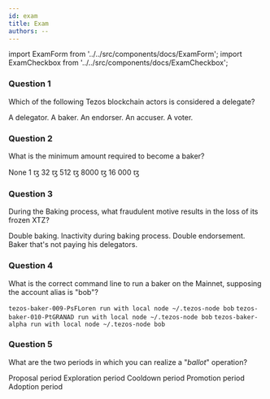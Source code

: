 ```yaml
---
id: exam
title: Exam
authors: --
---
```


import ExamForm from '../../src/components/docs/ExamForm';
import ExamCheckbox from '../../src/components/docs/ExamCheckbox';

<ExamForm moduleName="Deploy Bakers">

### Question 1

Which of the following Tezos blockchain actors is considered a delegate?

<ExamCheckbox name="00" isCorrect="false">A delegator.</ExamCheckbox>
<ExamCheckbox name="01" isCorrect="true">A baker.</ExamCheckbox>
<ExamCheckbox name="02" isCorrect="true">An endorser.</ExamCheckbox>
<ExamCheckbox name="03" isCorrect="true">An accuser.</ExamCheckbox>
<ExamCheckbox name="04" isCorrect="false">A voter.</ExamCheckbox>

### Question 2

What is the minimum amount required to become a baker?

<ExamCheckbox name="10" isCorrect="false">None</ExamCheckbox>
<ExamCheckbox name="11" isCorrect="false">1 ꜩ</ExamCheckbox>
<ExamCheckbox name="12" isCorrect="false">32 ꜩ</ExamCheckbox>
<ExamCheckbox name="13" isCorrect="false">512 ꜩ</ExamCheckbox>
<ExamCheckbox name="14" isCorrect="true">8000 ꜩ</ExamCheckbox>
<ExamCheckbox name="15" isCorrect="false">16 000 ꜩ</ExamCheckbox>

### Question 3

During the Baking process, what fraudulent motive results in the loss of its frozen XTZ? 

<ExamCheckbox name="20" isCorrect="true">Double baking.</ExamCheckbox>
<ExamCheckbox name="21" isCorrect="false">Inactivity during baking process.</ExamCheckbox>
<ExamCheckbox name="22" isCorrect="true">Double endorsement.</ExamCheckbox>
<ExamCheckbox name="23" isCorrect="false">Baker that's not paying his delegators.</ExamCheckbox>

### Question 4

What is the correct command line to run a baker on the Mainnet, supposing the account alias is "bob"?

<ExamCheckbox name="30" isCorrect="false">`tezos-baker-009-PsFLoren run with local node ~/.tezos-node bob`</ExamCheckbox>
<ExamCheckbox name="31" isCorrect="false">`tezos-baker-010-PtGRANAD run with local node ~/.tezos-node bob`</ExamCheckbox>
<ExamCheckbox name="32" isCorrect="true">`tezos-baker-alpha run with local node ~/.tezos-node bob`</ExamCheckbox>

### Question 5

What are the two periods in which you can realize a "*ballot*" operation?

<ExamCheckbox name="40" isCorrect="false">Proposal period</ExamCheckbox>
<ExamCheckbox name="41" isCorrect="true">Exploration period</ExamCheckbox>
<ExamCheckbox name="42" isCorrect="false">Cooldown period</ExamCheckbox>
<ExamCheckbox name="43" isCorrect="true">Promotion period</ExamCheckbox>
<ExamCheckbox name="44" isCorrect="false">Adoption period</ExamCheckbox>

</ExamForm>